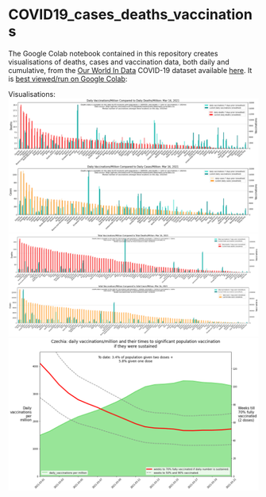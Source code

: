 # COVID19_cases_deaths_vaccinations
The Google Colab notebook contained in this repository creates visualisations of deaths, cases and vaccination data, both daily and cumulative, from the [Our World In Data](https://ourworldindata.org/explorers/coronavirus-data-explorer?zoomToSelection=true&minPopulationFilter=1000000&time=59..latest&pickerSort=asc&pickerMetric=location&hideControls=true&Metric=People+fully+vaccinated&Interval=Cumulative&Relative+to+Population=true&Align+outbreaks=false&country=~ISR) COVID-19 dataset available [here](https://github.com/owid/covid-19-data/blob/master/public/data/owid-covid-data.csv). It is [best viewed/run on Google Colab](https://colab.research.google.com/github/babsyco/C19_cases_deaths_vaccinations/blob/main/vaccine_rollout1.ipynb#scrollTo=OzXIYTbCPEhu): 

Visualisations:
![Daily](https://github.com/babsyco/C19_cases_deaths_vaccinations/blob/main/daily_vaccine_vs_deaths_per_capita.png)
![Cumulative](https://github.com/babsyco/C19_cases_deaths_vaccinations/blob/main/cumulative_vaccine_vs_deaths_per_capita.png)
![time_to_HI](https://github.com/babsyco/C19_cases_deaths_vaccinations/blob/main/Times_to_HI_Czechia.png)

